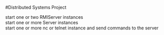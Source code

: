 #Distributed Systems Project

start one or two RMIServer instances<br>
start one or more Server instances<br>
start one or more nc or telnet instance and send commands to the server<br>